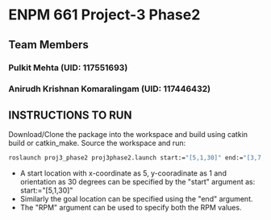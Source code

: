 # ENPM 661 Project-3 Phase2

## Team Members
### Pulkit Mehta (UID: 117551693)
### Anirudh Krishnan Komaralingam (UID: 117446432)


## INSTRUCTIONS TO RUN

Download/Clone the package into the workspace and build using catkin build or catkin_make.
Source the workspace and run:

```bash
roslaunch proj3_phase2 proj3phase2.launch start:="[5,1,30]" end:="[3,7,0]" RPM:="[10,10]" clearance:="0.1"
```

- A start location with x-coordinate as 5, y-cooradinate as 1 and orientation as 30 degrees can be specified by the "start" argument as: start:="[5,1,30]"
- Similarly the goal location can be specified using the "end" argument.
- The "RPM" argument can be used to specify both the RPM values.

